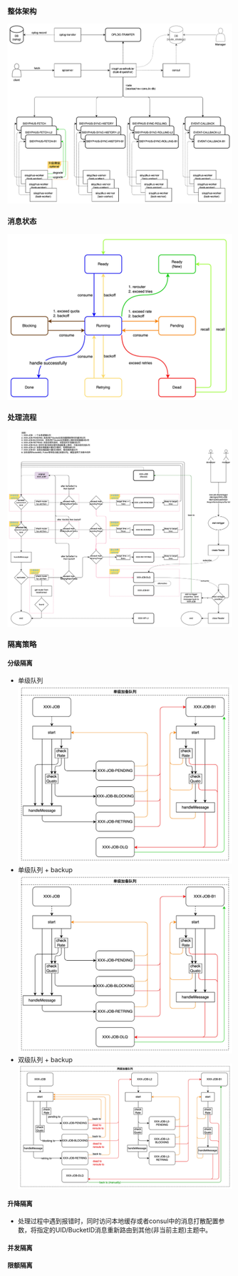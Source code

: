 
### 整体架构
![img.png](system-overview-state-message.jpeg)
### 消息状态
![img.png](topic-model-state-message.jpeg)
### 处理流程
![img.png](topic-flow-state-message.jpeg)
### 隔离策略
#### 分级隔离
- 单级队列
![img.png](topic-structure-level-single.jpeg)
- 单级队列 + backup
![img.png](topic-structure-level-single-with-bak.jpeg)
- 双级队列 + backup
![img.png](topic-structure-level-double-with-bak.jpeg)

#### 升降隔离
- 处理过程中遇到报错时，同时访问本地缓存或者consul中的消息打散配置参数，将指定的UID/BucketID消息重新路由到其他(非当前主题)主题中。
#### 并发隔离
#### 限额隔离
